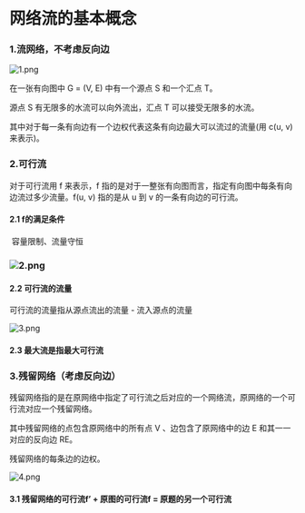# 网络流的基本概念

### 1.流网络，不考虑反向边



![1.png](https://cdn.acwing.com/media/article/image/2020/07/26/15524_abf2ee34ce-1.png)

在一张有向图中 G = (V, E) 中有一个源点 S 和一个汇点 T。

源点 S 有无限多的水流可以向外流出，汇点 T 可以接受无限多的水流。

其中对于每一条有向边有一个边权代表这条有向边最大可以流过的流量(用 c(u, v) 来表示)。

### 2.可行流

对于可行流用 f 来表示，f 指的是对于一整张有向图而言，指定有向图中每条有向边流过多少流量。f(u, v) 指的是从 u 到 v 的一条有向边的可行流。

#### 2.1 f的满足条件

​	容量限制、流量守恒

### ![2.png](https://cdn.acwing.com/media/article/image/2020/07/26/15524_b133db24ce-2.png)

#### 2.2 可行流的流量

可行流的流量指从源点流出的流量 - 流入源点的流量

![3.png](https://cdn.acwing.com/media/article/image/2020/07/26/15524_b5e54e50ce-3.png)

#### 2.3 最大流是指最大可行流

### 3.残留网络（考虑反向边）

残留网络指的是在原网络中指定了可行流之后对应的一个网络流，原网络的一个可行流对应一个残留网络。

其中残留网络的点包含原网络中的所有点 V 、边包含了原网络中的边 E 和其一一对应的反向边 RE。

残留网络的每条边的边权。

![4.png](https://cdn.acwing.com/media/article/image/2020/07/26/15524_bcc68e78ce-4.png)

#### 3.1 残留网络的可行流f’ + 原图的可行流f = 原题的另一个可行流

